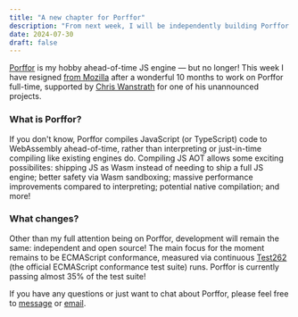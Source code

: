 ```yaml
---
title: "A new chapter for Porffor"
description: "From next week, I will be independently building Porffor full-time!"
date: 2024-07-30
draft: false
---
```


[Porffor](https://porffor.dev) is my hobby ahead-of-time JS engine — but no longer! This week I have resigned [from Mozilla](/2024/) after a wonderful 10 months to work on Porffor full-time, supported by [Chris Wanstrath](https://x.com/defunkt) for one of his unannounced projects.

### What is Porffor?

If you don't know, Porffor compiles JavaScript (or TypeScript) code to WebAssembly ahead-of-time, rather than interpreting or just-in-time compiling like existing engines do. Compiling JS AOT allows some exciting possibilites: shipping JS as Wasm instead of needing to ship a full JS engine; better safety via Wasm sandboxing; massive performance improvements compared to interpreting; potential native compilation; and more!

### What changes?

Other than my full attention being on Porffor, development will remain the same: independent and open source! The main focus for the moment remains to be ECMAScript conformance, measured via continuous [Test262](https://github.com/tc39/test262) (the official ECMAScript conformance test suite) runs. Porffor is currently passing almost 35% of the test suite!

If you have any questions or just want to chat about Porffor, please feel free to [message](https://x.com/CanadaHonk) or [email](mailto:honk@goose.icu).